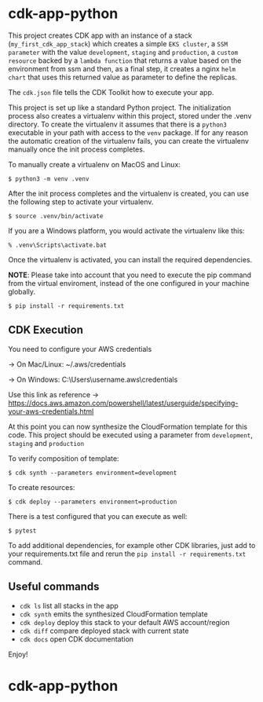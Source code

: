 
# cdk-app-python

This project creates CDK app with an instance of a stack (`my_first_cdk_app_stack`)
which creates a simple `EKS cluster`, a `SSM parameter` with the value `development`, `staging` and `production`, a `custom resource` 
backed by a `lambda function` that returns a value based on the environment from ssm and then, as a final step, it creates a nginx `helm chart` 
that uses this returned value as parameter to define the replicas.

The `cdk.json` file tells the CDK Toolkit how to execute your app.

This project is set up like a standard Python project.  The initialization process also creates
a virtualenv within this project, stored under the .venv directory.  To create the virtualenv
it assumes that there is a `python3` executable in your path with access to the `venv` package.
If for any reason the automatic creation of the virtualenv fails, you can create the virtualenv
manually once the init process completes.

To manually create a virtualenv on MacOS and Linux:

```
$ python3 -m venv .venv
```

After the init process completes and the virtualenv is created, you can use the following
step to activate your virtualenv.

```
$ source .venv/bin/activate
```

If you are a Windows platform, you would activate the virtualenv like this:

```
% .venv\Scripts\activate.bat
```

Once the virtualenv is activated, you can install the required dependencies.

**NOTE**: Please take into account that you need to execute the pip command from the virtual 
enviroment, instead of the one configured in your machine globally.
```
$ pip install -r requirements.txt
```


## CDK Execution ##

You need to configure your AWS credentials

-> On Mac/Linux: ~/.aws/credentials

-> On Windows: C:\Users\username\.aws\credentials

Use this link as reference -> https://docs.aws.amazon.com/powershell/latest/userguide/specifying-your-aws-credentials.html

At this point you can now synthesize the CloudFormation template for this code. This project should be executed using a parameter
from `development`, `staging` and `production`


To verify composition of template:
```
$ cdk synth --parameters environment=development
```


To create resources:
```
$ cdk deploy --parameters environment=production
```


There is a test configured that you can execute as well:
```
$ pytest
```

To add additional dependencies, for example other CDK libraries, just add to
your requirements.txt file and rerun the `pip install -r requirements.txt`
command.

## Useful commands

 * `cdk ls`          list all stacks in the app
 * `cdk synth`       emits the synthesized CloudFormation template
 * `cdk deploy`      deploy this stack to your default AWS account/region
 * `cdk diff`        compare deployed stack with current state
 * `cdk docs`        open CDK documentation

Enjoy!
# cdk-app-python
